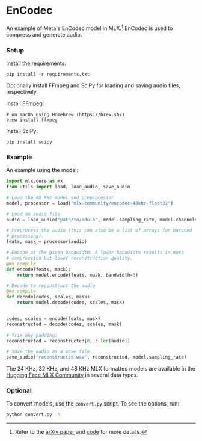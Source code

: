 # EnCodec

An example of Meta's EnCodec model in MLX.[^1] EnCodec is used to compress and
generate audio.

### Setup

Install the requirements:

```
pip install -r requirements.txt
```

Optionally install FFmpeg and SciPy for loading and saving audio files,
respectively.

Install [FFmpeg](https://ffmpeg.org/):

```
# on macOS using Homebrew (https://brew.sh/)
brew install ffmpeg
```

Install SciPy:

```
pip install scipy
```

### Example

An example using the model:

```python
import mlx.core as mx
from utils import load, load_audio, save_audio

# Load the 48 KHz model and preprocessor.
model, processor = load("mlx-community/encodec-48khz-float32")

# Load an audio file
audio = load_audio("path/to/aduio", model.sampling_rate, model.channels)

# Preprocess the audio (this can also be a list of arrays for batched
# processing).
feats, mask = processor(audio)

# Encode at the given bandwidth. A lower bandwidth results in more
# compression but lower reconstruction quality.
@mx.compile
def encode(feats, mask):
    return model.encode(feats, mask, bandwidth=3)

# Decode to reconstruct the audio
@mx.compile
def decode(codes, scales, mask):
    return model.decode(codes, scales, mask)


codes, scales = encode(feats, mask)
reconstructed = decode(codes, scales, mask)

# Trim any padding:
reconstructed = reconstructed[0, : len(audio)]

# Save the audio as a wave file
save_audio("reconstructed.wav", reconstructed, model.sampling_rate)
```

The 24 KHz, 32 KHz, and 48 KHz MLX formatted models are available in the
[Hugging Face MLX Community](https://huggingface.co/collections/mlx-community/encodec-66e62334038300b07a43b164)
in several data types.

### Optional

To convert models, use the `convert.py` script. To see the options, run:

```bash
python convert.py -h
```

[^1]: Refer to the [arXiv paper](https://arxiv.org/abs/2210.13438) and
  [code](https://github.com/facebookresearch/encodec) for more details.
